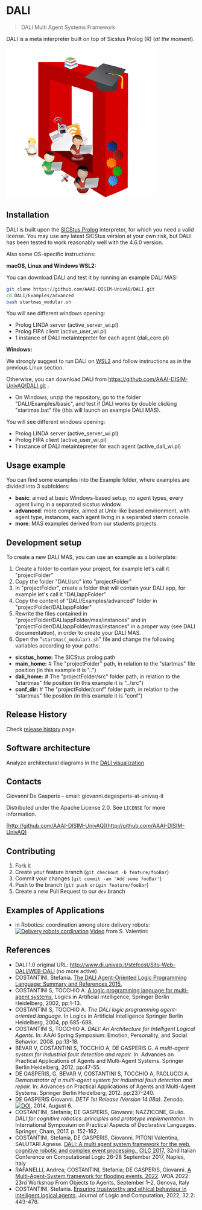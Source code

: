# DALI

> DALI Multi Agent Systems Framework

DALI is a meta interpreter built on top of Sicstus Prolog (R) (_at the moment_).

![DALI Logo](DALI_logo.png)

## Installation

DALI is built upon the [SICStus Prolog](https://sicstus.sics.se/download4.html) interpreter,
for which you need a valid license. 
You may use any latest SICStus version at your own risk, but DALI has been tested 
to work reasonably well with the 4.6.0 version.

Also some OS-specific instructions:

**macOS, Linux and Windows WSL2:**

You can download DALI and test it by running an example DALI MAS:

```sh
git clone https://github.com/AAAI-DISIM-UnivAQ/DALI.git
cd DALI/Examples/advanced
bash startmas_modular.sh
```

You will see different windows opening:

* Prolog LINDA server (active_server_wi.pl)
* Prolog FIPA client (active_user_wi.pl)
* 1 instance of DALI metaintepreter for each agent (dali_core.pl)

**Windows:**

We strongly suggest to run DALI on [WSL2](https://en.wikipedia.org/wiki/Windows_Subsystem_for_Linux) and follow instructions as in the previous Linux section.

Otherwise, you can download DALI from https://github.com/AAAI-DISIM-UnivAQ/DALI.git .

* On Windows, unzip the repository, go to the folder "DALI/Examples/basic", and test if DALI works by double clicking "startmas.bat" file (this will launch an example DALI MAS). 

You will see different windows opening:

* Prolog LINDA server (active_server_wi.pl)
* Prolog FIPA client (active_user_wi.pl) 
* 1 instance of DALI metaintepreter for each agent (active_dali_wi.pl)

## Usage example

You can find some examples into the Example folder, where examples are divided into 3 subfolders:

* __basic__: aimed at basic Windows-based setup, no agent types, every agent living in a separated sicstus window.
* __advanced__: more complex, aimed at Unix-like based environment, with agent type, instances, each agent living in a separated xterm console.
* __more__: MAS examples derived from our students projects.

## Development setup

To create a new DALI MAS, you can use an example as a boilerplate:

1. Create a folder to contain your project, for example let's call it "projectFolder"
2. Copy the folder "DALI/src" into "projectFolder"
3. In "projectFolder", create a folder that will contain your DALI app, for example let's call it "DALIappFolder"
4. Copy the content of "DALI/Examples/advanced" folder in "projectFolder/DALIappFolder"
5. Rewrite the files contained in "projectFolder/DALIappFolder/mas/instances" and in "projectFolder/DALIappFolder/mas/instances" in a proper way (see DALI documentation), in order to create your DALI MAS.
6. Open the "```startmas(_modular).sh```" file and change the following variables according to your paths:

* **sicstus_home:** The SICStus prolog path
* **main_home:**  # The "projectFolder" path, in relation to the "startmas" file position (in this example it is "..")
* **dali_home:**  # The "projectFolder/src" folder path, in relation to the "startmas" file position (in this example it is "../src")
* **conf_dir:**  # The "projectFolder/conf" folder path, in relation to the "startmas" file position (in this example it is "conf")

## Release History

Check [release history](http://github.com/AAAI-DISIM-UnivAQ/DALI/releases) page.

## Software architecture

Analyze architectural diagrams in the [DALI visualization](DALI_Architecture_Diagram.md)

## Contacts

Giovanni De Gasperis – email: giovanni.degasperis-at-univaq-it

Distributed under the Apache License 2.0. See ``LICENSE`` for more information.

[http://github.com/AAAI-DISIM-UnivAQ](http://github.com/AAAI-DISIM-UnivAQ)

## Contributing

1. Fork it
2. Create your feature branch (`git checkout -b feature/fooBar`)
3. Commit your changes (`git commit -am 'Add some fooBar'`)
4. Push to the branch (`git push origin feature/fooBar`)
5. Create a new Pull Request to our ```dev``` branch

## Examples of Applications

* in Robotics: coordination among store delivery robots: 
   [![Delivery robots cordination](https://img.youtube.com/vi/1dfWthhUovk/0.jpg)](https://www.youtube.com/watch?v=1dfWthhUovk)
[Video](https://youtu.be/1dfWthhUovk) from S. Valentini:

## References

* DALI 1.0 original URL: http://www.di.univaq.it/stefcost/Sito-Web-DALI/WEB-DALI (no more active)
* COSTANTINI, Stefania. [The DALI Agent-Oriented Logic Programming Language: Summary and References 2015.](https://people.disim.univaq.it/stefcost/pubbls/Dali_References.pdf)
* COSTANTINI S, TOCCHIO A. [A logic programming language for multi-agent systems.](docs/DALI_Language_description.pdf) Logics in Artificial Intelligence, Springer Berlin Heidelberg, 2002, pp:1-13.
* COSTANTINI S, TOCCHIO A. *The DALI logic programming agent-oriented language.* In Logics in Artificial Intelligence Springer Berlin Heidelberg, 2004, pp:685-688.
* COSTANTINI S, TOCCHIO A. *DALI: An Architecture for Intelligent Logical Agents.* In: AAAI Spring Symposium: Emotion, Personality, and Social Behavior. 2008. pp:13-18.
* BEVAR V, COSTANTINI S, TOCCHIO A, DE GASPERIS G. *A multi-agent system for industrial fault detection and repair.* In: Advances on Practical Applications of Agents and Multi-Agent Systems. Springer Berlin Heidelberg, 2012. pp:47-55.
* DE GASPERIS, G, BEVAR V, COSTANTINI S, TOCCHIO A, PAOLUCCI A. *Demonstrator of a multi-agent system for industrial fault detection and repair.* In: Advances on Practical Applications of Agents and Multi-Agent Systems. Springer Berlin Heidelberg, 2012. pp:237-240.
* DE GASPERIS Giovanni. *DETF 1st Release (Version 14.08a).* Zenodo. [![DOI](https://zenodo.org/badge/DOI/10.5281/zenodo.1044488.svg)](https://doi.org/10.5281/zenodo.1044488), 2014, August 6. 
* COSTANTINI, Stefania; DE GASPERIS, Giovanni; NAZZICONE, Giulio. *DALI for cognitive robotics: principles and prototype implementation.* In: International Symposium on Practical Aspects of Declarative Languages. Springer, Cham, 2017. p. 152-162.
* COSTANTINI, Stefania, DE GASPERIS, Giovanni, PITONI Valentina, SALUTARI Agnese. [DALI: A multi agent system framework for the web, cognitive robotic and complex event processing.](http://ceur-ws.org/Vol-1949/CILCpaper05.pdf), [CILC 2017](http://cilc2017.unina.it), 32nd Italian Conference on Computational Logic
26-28 September 2017, Naples, Italy
* RAFANELLI, Andrea; COSTANTINI, Stefania; DE GASPERIS, Giovanni. [A Multi-Agent-System framework for flooding events. 2022](https://ceur-ws.org/Vol-3261/paper11.pdf). WOA 2022: 23rd Workshop From Objects to Agents, September 1–2, Genova, Italy
* COSTANTINI, Stefania. [Ensuring trustworthy and ethical behaviour in intelligent logical agents](https://academic.oup.com/logcom/article/32/2/443/6513773). Journal of Logic and Computation, 2022, 32.2: 443-478.
